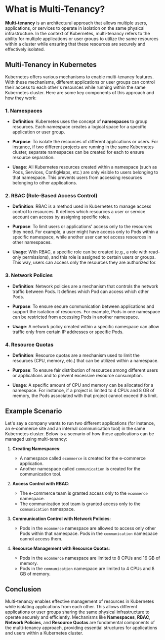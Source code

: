 # What is Multi-Tenancy?

**Multi-tenancy** is an architectural approach that allows multiple users, applications, or services to operate in isolation on the same physical infrastructure. In the context of Kubernetes, multi-tenancy refers to the ability for multiple applications or user groups to utilize the same resources within a cluster while ensuring that these resources are securely and effectively isolated.

## Multi-Tenancy in Kubernetes

Kubernetes offers various mechanisms to enable multi-tenancy features. With these mechanisms, different applications or user groups can control their access to each other's resources while running within the same Kubernetes cluster. Here are some key components of this approach and how they work:

### 1. **Namespaces**

- **Definition**: Kubernetes uses the concept of **namespaces** to group resources. Each namespace creates a logical space for a specific application or user group.

- **Purpose**: To isolate the resources of different applications or users. For instance, if two different projects are running in the same Kubernetes cluster, separate namespaces can be created for each to ensure resource separation.

- **Usage**: All Kubernetes resources created within a namespace (such as Pods, Services, ConfigMaps, etc.) are only visible to users belonging to that namespace. This prevents users from accessing resources belonging to other applications.

### 2. **RBAC (Role-Based Access Control)**

- **Definition**: RBAC is a method used in Kubernetes to manage access control to resources. It defines which resources a user or service account can access by assigning specific roles.

- **Purpose**: To limit users or applications' access only to the resources they need. For example, a user might have access only to Pods within a specific namespace, while another user cannot access resources in other namespaces.

- **Usage**: With RBAC, a specific role can be created (e.g., a role with read-only permissions), and this role is assigned to certain users or groups. This way, users can access only the resources they are authorized for.

### 3. **Network Policies**

- **Definition**: Network policies are a mechanism that controls the network traffic between Pods. It defines which Pod can access which other Pods.

- **Purpose**: To ensure secure communication between applications and support the isolation of resources. For example, Pods in one namespace can be restricted from accessing Pods in another namespace.

- **Usage**: A network policy created within a specific namespace can allow traffic only from certain IP addresses or specific Pods.

### 4. **Resource Quotas**

- **Definition**: Resource quotas are a mechanism used to limit the resources (CPU, memory, etc.) that can be utilized within a namespace.

- **Purpose**: To ensure fair distribution of resources among different users or applications and to prevent excessive resource consumption.

- **Usage**: A specific amount of CPU and memory can be allocated for a namespace. For instance, if a project is limited to 4 CPUs and 8 GB of memory, the Pods associated with that project cannot exceed this limit.

## Example Scenario

Let's say a company wants to run two different applications (for instance, an e-commerce site and an internal communication tool) in the same Kubernetes cluster. Below is a scenario of how these applications can be managed using multi-tenancy:

1. **Creating Namespaces**:
   - A namespace called `ecommerce` is created for the e-commerce application.
   - Another namespace called `communication` is created for the communication tool.

2. **Access Control with RBAC**:
   - The e-commerce team is granted access only to the `ecommerce` namespace.
   - The communication tool team is granted access only to the `communication` namespace.

3. **Communication Control with Network Policies**:
   - Pods in the `ecommerce` namespace are allowed to access only other Pods within that namespace. Pods in the `communication` namespace cannot access them.

4. **Resource Management with Resource Quotas**:
   - Pods in the `ecommerce` namespace are limited to 8 CPUs and 16 GB of memory.
   - Pods in the `communication` namespace are limited to 4 CPUs and 8 GB of memory.

## Conclusion

Multi-tenancy enables effective management of resources in Kubernetes while isolating applications from each other. This allows different applications or user groups sharing the same physical infrastructure to operate securely and efficiently. Mechanisms like **Namespaces**, **RBAC**, **Network Policies**, and **Resource Quotas** are fundamental components of the multi-tenancy approach, providing essential structures for applications and users within a Kubernetes cluster.